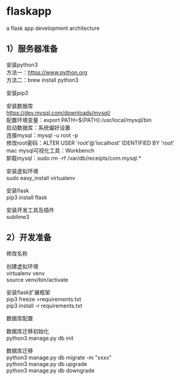 # flaskapp
a flask app development architecture

## 1）服务器准备
安装python3  
方法一：https://www.python.org  
方法二：brew install python3  

安装pip3  


安装数据库  
https://dev.mysql.com/downloads/mysql/  
配置环境变量：export PATH=${PATH}:/usr/local/mysql/bin  
启动数据库：系统偏好设置  
连接mysql：mysql -u root -p  
修改root密码：ALTER USER 'root'@'localhost' IDENTIFIED BY 'root'  
mac mysql可视化工具：Workbench  
卸载mysql：sudo rm -rf /var/db/receipts/com.mysql.*  

安装虚拟环境  
sudo easy_install virtualenv  

安装flask  
pip3 install flask  

安装开发工具及插件  
sublime3  

## 2）开发准备  
修改名称  

创建虚拟环境  
virtualenv venv  
source venv/bin/activate   

安装flask扩展框架  
pip3 freeze >requirements.txt  
pip3 install -r requirements.txt  

数据库配置  

数据库迁移初始化  
python3 manage.py db init  

数据库迁移  
python3 manage.py db migrate -m "xxxx"  
python3 manage.py db upgrade  
python3 manage.py db downgrade  
